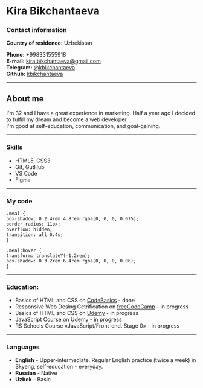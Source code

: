# Kira Bikchantaeva

### Contact information

**Country of residence:** Uzbekistan

**Phone:** +998331555918<br>
**E-mail:** kira.bikchantaeva@gmail.com<br>
**Telegram:** [@kbikchantaeva](https://t.me/kbikchantaeva)<br>
**Github:** [kbikchantaeva](https://github.com/kbikchantaeva)

---

## About me

I'm 32 and I have a great experience in marketing. Half a year ago I decided to fulfill my dream and become a web developer.<br>
I'm good at self-education, communication, and goal-gaining.

---

### Skills

- HTML5, CSS3
- Git, GutHub
- VS Code
- Figma

---

### My code

```
.meal {
box-shadow: 0 2.4rem 4.8rem rgba(0, 0, 0, 0.075);
border-radius: 11px;
overflow: hidden;
transition: all 0.4s;
}

.meal:hover {
transform: translateY(-1.2rem);
box-shadow: 0 3.2rem 6.4rem rgba(0, 0, 0, 0.06);
}
```

---

### Education:

- Basics of HTML and CSS on [CodeBasics](https://code-basics.com/) \- done<br>
- Responsive Web Desing Cetrification on [freeCodeCamp](https://www.freecodecamp.org/learn/) \- in progress<br>
- Basics of HTML and CSS on [Udemy](https://www.udemy.com/course/design-and-develop-a-killer-website-with-html5-and-css3/) \- in progress<br>
- JavaScript Course on [Udemy](https://www.udemy.com/course/the-complete-javascript-course/) \- in progress<br>
- RS Schools Course «JavaScript/Front-end. Stage 0» \- in progress<br>

---

### Languages

- **English** \- Upper-intermediate. Regular English practice (twice a week) in Skyeng, self-education \- everyday.
- **Russian** \- Native
- **Uzbek** \- Basic
